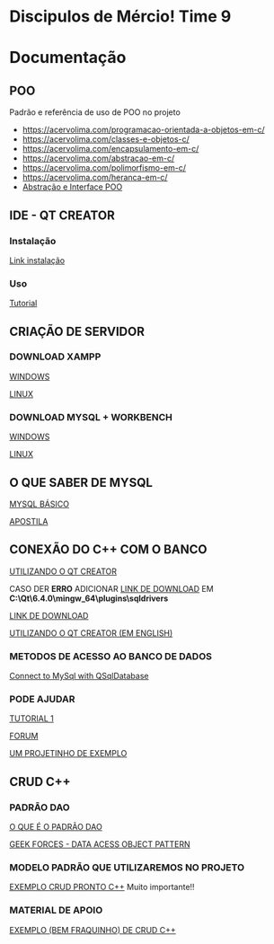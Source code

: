 # Discipulos de Mércio! Time 9

# Documentação
## POO
Padrão e referência de uso de POO no projeto

- https://acervolima.com/programacao-orientada-a-objetos-em-c/
- https://acervolima.com/classes-e-objetos-c/
- https://acervolima.com/encapsulamento-em-c/
- https://acervolima.com/abstracao-em-c/
- https://acervolima.com/polimorfismo-em-c/
- https://acervolima.com/heranca-em-c/
- [Abstração e Interface POO](https://youtu.be/H7ys8uvw_ik)




## IDE - QT CREATOR

### Instalação
 [Link instalação](https://youtu.be/QQDGb4AkY4c?list=PLx4x_zx8csUhzAyii9-cY-IJwo00p_5AC)
 ### Uso
 [Tutorial]( https://www.youtube.com/watch?v=n71zD8QZXmY&list=PLx4x_zx8csUhzAyii9-cY-IJwo00p_5AC&index=2)
 

## CRIAÇÃO DE SERVIDOR
### DOWNLOAD XAMPP

[WINDOWS](https://youtu.be/6Ids59fjRhw)

[LINUX](https://youtu.be/SL1pnztnm68)

### DOWNLOAD MYSQL + WORKBENCH

[WINDOWS](https://youtu.be/zpssr3u1EO8)

[LINUX](https://www.edivaldobrito.com.br/como-instalar-o-instalar-mysql-workbench-no-ubuntu-e-derivados/)


## O QUE SABER DE MYSQL

[MYSQL BÁSICO](https://youtu.be/XQkf-6Yl3WM)

[APOSTILA](http://www.univasf.edu.br/~leonardo.campos/Arquivos/Disciplinas/POO_2007_2/Apostilando_Tutorial_MySQL.pdf)


## CONEXÃO DO C++ COM O BANCO
[UTILIZANDO O QT CREATOR](https://youtu.be/yxy0yvZnX1Y)

CASO DER **ERRO** ADICIONAR  [LINK DE DOWNLOAD](https://github.com/thecodemonkey86/qt_mysql_driver/files/9683372/qsqlmysql.dll_Qt_SQL_driver_6.4.0_MinGW_11.2.0_64-bit.zip)
EM 
**C:\Qt\6.4.0\mingw_64\plugins\sqldrivers**

[LINK DE DOWNLOAD](https://github.com/thecodemonkey86/qt_mysql_driver/files/9683372/qsqlmysql.dll_Qt_SQL_driver_6.4.0_MinGW_11.2.0_64-bit.zip)

[UTILIZANDO O QT CREATOR (EM ENGLISH)](
https://www.youtube.com/watch?v=DEuiURx3tYY) 

### METODOS DE ACESSO AO BANCO DE DADOS
[Connect to MySql with QSqlDatabase](http://www.java2s.com/Code/Cpp/Qt/ConnecttoMySqlwithQSqlDatabaseanddoselectupdateinsertanddelete.htm)

### PODE AJUDAR
[TUTORIAL 1](https://youtu.be/_u7TcjIDNzw)

[FORUM](https://forum.qt.io/topic/86164/connection-to-a-mysql-database-with-qt-creator-on-windows)

[UM PROJETINHO DE EXEMPLO](https://github.com/agusk/crud-mysql-cpp/tree/master/src)


## CRUD C++

### PADRÃO DAO
[O QUE É O PADRÃO DAO](https://youtu.be/vAspH9Xy_Ag)

[GEEK FORCES - DATA ACESS OBJECT PATTERN](https://www.geeksforgeeks.org/data-access-object-pattern/)

### MODELO PADRÃO QUE UTILIZAREMOS NO PROJETO
[EXEMPLO CRUD PRONTO C++](https://desenvolvimentoaberto.org/2014/12/15/dao-data-access-object-pattern-crud-oracle-ibm-db2-mssql-server-mfc-c/)
Muito importante!!

### MATERIAL DE APOIO
[EXEMPLO (BEM FRAQUINHO) DE  CRUD C++](https://github.com/heltonricardo/crud-cpp)
